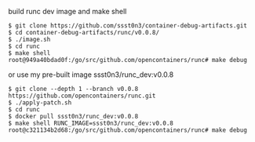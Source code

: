 build runc dev image and make shell

```
$ git clone https://github.com/ssst0n3/container-debug-artifacts.git
$ cd container-debug-artifacts/runc/v0.0.8/
$ ./image.sh
$ cd runc
$ make shell
root@949a40bdad0f:/go/src/github.com/opencontainers/runc# make debug
```

or use my pre-built image ssst0n3/runc_dev:v0.0.8

```
$ git clone --depth 1 --branch v0.0.8 https://github.com/opencontainers/runc.git
$ ./apply-patch.sh
$ cd runc
$ docker pull ssst0n3/runc_dev:v0.0.8
$ make shell RUNC_IMAGE=ssst0n3/runc_dev:v0.0.8
root@c321134b2d68:/go/src/github.com/opencontainers/runc# make debug
```
